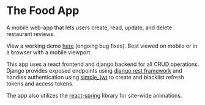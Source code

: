 # The Food App

A mobile web-app that lets users create, read, update, and delete restaurant reviews.

View a working demo [here](https://the-django-food-app.herokuapp.com/) (ongoing bug fixes). Best viewed on mobile or in a browser with a mobile viewport. 

This app uses a react frontend and django backend for all CRUD operations. Django provides exposed 
endpoints using [django rest framework](https://www.django-rest-framework.org/) and handles 
authentication using [simple_jwt](https://django-rest-framework-simplejwt.readthedocs.io/en/latest/)
to create and blacklist refresh tokens and access tokens.

The app also utilizes the [react-spring](https://react-spring.dev/) library for site-wide animations. 

